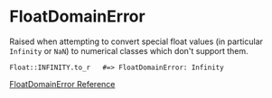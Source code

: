 # FloatDomainError

Raised when attempting to convert special float values (in particular
`Infinity` or `NaN`) to numerical classes which don't support them.

    Float::INFINITY.to_r   #=> FloatDomainError: Infinity

[FloatDomainError Reference](https://ruby-doc.org/core-2.6/FloatDomainError.html)
